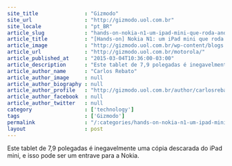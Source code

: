 ```yaml
---
site_title               : "Gizmodo"
site_url                 : "http://gizmodo.uol.com.br"
site_locale              : "pt_BR"
article_slug             : "hands-on-nokia-n1-um-ipad-mini-que-roda-android-e-custa-uss-250"
article_title            : "[Hands-on] Nokia N1: um iPad mini que roda Android e custa US$ 250"
article_image            : "http://gizmodo.uol.com.br/wp-content/blogs.dir/8/files/2016/06/motoz1.png"
article_url              : "http://gizmodo.uol.com.br/motorola/"
article_published_at     : "2015-03-04T10:36:00-03:00"
article_description      : "Este tablet de 7,9 polegadas é inegavelmente uma cópia descarada do iPad mini, e isso pode ser um entrave para a Nokia."
article_author_name      : "Carlos Rebato"
article_author_image     : null
article_author_biography : null
article_author_profile   : "http://gizmodo.uol.com.br/author/carlosrebato/"
article_author_facebook  : null
article_author_twitter   : null
category                 : ['technology']
tags                     : ['Gizmodo']
permalink                : "/:categories/hands-on-nokia-n1-um-ipad-mini-que-roda-android-e-custa-uss-250/"
layout                   : post
---
```


Este tablet de 7,9 polegadas é inegavelmente uma cópia descarada do iPad mini, e isso pode ser um entrave para a Nokia.
